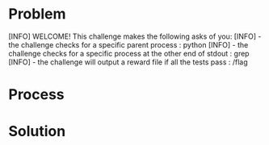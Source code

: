 # Problem
[INFO] WELCOME! This challenge makes the following asks of you:
[INFO] - the challenge checks for a specific parent process : python
[INFO] - the challenge checks for a specific process at the other end of stdout : grep
[INFO] - the challenge will output a reward file if all the tests pass : /flag

# Process


# Solution

